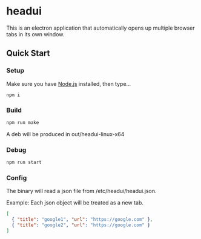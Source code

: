 # headui

This is an electron application that automatically opens up multiple browser tabs in its own window.

## Quick Start

### Setup

Make sure you have [Node.js](https://nodejs.org) installed, then type...

```
npm i
```

### Build

```bash
npm run make
```

A deb will be produced in out/headui-linux-x64

### Debug

```bash
npm run start
```

### Config

The binary will read a json file from /etc/headui/headui.json.

Example:
Each json object will be treated as a new tab.

```json
[
  { "title": "google1", "url": "https://google.com" },
  { "title": "google2", "url": "https://google.com" }
]
```
